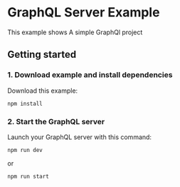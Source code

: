 # GraphQL Server Example

This example shows A simple GraphQl project

## Getting started

### 1. Download example and install dependencies

Download this example:

```
npm install
```

### 2. Start the GraphQL server

Launch your GraphQL server with this command:

```
npm run dev
```

or 

```
npm run start
```